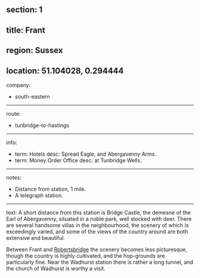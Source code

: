 section: 1
----
title: Frant
----
region: Sussex
----
location: 51.104028, 0.294444
----
company:
- south-eastern
----
route:
- tunbridge-to-hastings
----
info:
- term: Hotels
  desc: Spread Eagle, and Abergavenny Arms.
- term: Money Order Office
  desc: at Tunbridge Wells.
----
notes:
- Distance from station, 1 mile.
- A telegraph station.
----
text: A short distance from this station is Bridge Castle, the demesne of the Earl of Abergavenny, situated in a noble park, well stocked with deer. There are several handsome villas in the neighbourhood, the scenery of which is exceedingly varied, and some of the views of the country around are both extensive and beautiful.

Between Frant and [Robertsbridge](/stations/robertsbridge) the scenery becomes less picturesque, though the country is highly cultivated, and the hop-grounds are particularly fine. Near the Wadhurst station there is rather a long tunnel, and the church of Wadhurst is worthy a visit.
